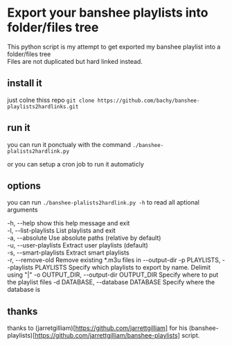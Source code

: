 # Export your banshee playlists into folder/files tree

This python script is my attempt to get exported my banshee playlist into a folder/files tree    
Files are not duplicated but hard linked instead.

## install it
just colne thiss repo
```git clone https://github.com/bachy/banshee-playlists2hardlinks.git```

## run it
you can run it ponctualy with the command ```./banshee-plalists2hardlink.py```

or you can setup a cron job to run it automaticly


## options
you can run ```./banshee-plalists2hardlink.py -h``` to read all aptional arguments   

  -h, --help show this help message and exit    
  -l, --list-playlists  List playlists and exit   
  -a, --absolute        Use absolute paths (relative by default)    
  -u, --user-playlists  Extract user playlists (default)     
  -s, --smart-playlists  Extract smart playlists     
  -r, --remove-old  Remove existing *.m3u files in --output-dir
  -p PLAYLISTS, --playlists PLAYLISTS Specify which playlists to export by name. Delimit using "|"
  -o OUTPUT_DIR, --output-dir OUTPUT_DIR Specify where to put the playlist files
  -d DATABASE, --database DATABASE Specify where the database is


## thanks
thanks to (jarretgilliam)[https://github.com/jarrettgilliam] for his (banshee-playlists)[https://github.com/jarrettgilliam/banshee-playlists] script.




